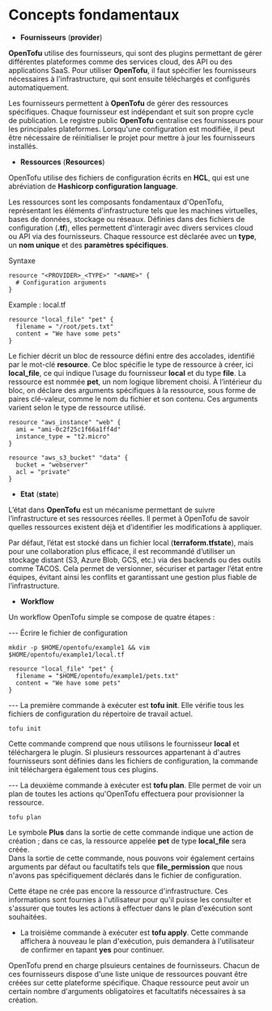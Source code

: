 # Concepts fondamentaux

- **Fournisseurs** (**provider**)

**OpenTofu** utilise des fournisseurs, qui sont des plugins permettant de gérer différentes plateformes comme des services cloud, des API ou des applications SaaS. Pour utiliser **OpenTofu**, il faut spécifier les fournisseurs nécessaires à l'infrastructure, qui sont ensuite téléchargés et configurés automatiquement.

Les fournisseurs permettent à **OpenTofu** de gérer des ressources spécifiques. Chaque fournisseur est indépendant et suit son propre cycle de publication. Le registre public **OpenTofu** centralise ces fournisseurs pour les principales plateformes. Lorsqu'une configuration est modifiée, il peut être nécessaire de réinitialiser le projet pour mettre à jour les fournisseurs installés.

- **Ressources** (**Resources**)

OpenTofu utilise des fichiers de configuration écrits en **HCL**, qui est une abréviation de **Hashicorp configuration language**.

Les ressources sont les composants fondamentaux d'OpenTofu, représentant les éléments d'infrastructure tels que les machines virtuelles, bases de données, stockage ou réseaux. Définies dans des fichiers de configuration (**.tf**), elles permettent d'interagir avec divers services cloud ou API via des fournisseurs. Chaque ressource est déclarée avec un **type**, un **nom unique** et des **paramètres spécifiques**.

Syntaxe
```
resource "<PROVIDER>_<TYPE>" "<NAME>" {
  # Configuration arguments
}
```

Example : local.tf
```
resource "local_file" "pet" {
  filename = "/root/pets.txt"
  content = "We have some pets"
}
```

Le fichier décrit un bloc de ressource défini entre des accolades, identifié par le mot-clé **resource**.
Ce bloc spécifie le type de ressource à créer, ici **local_file**, ce qui indique l’usage du fournisseur **local** et du type **file**.
La ressource est nommée **pet**, un nom logique librement choisi.
À l’intérieur du bloc, on déclare des arguments spécifiques à la ressource, sous forme de paires clé-valeur, comme le nom du fichier et son contenu. Ces arguments varient selon le type de ressource utilisé.

```
resource "aws_instance" "web" {
  ami = "ami-0c2f25c1f66a1ff4d"
  instance_type = "t2.micro"
}
```

```
resource "aws_s3_bucket" "data" {
  bucket = "webserver"
  acl = "private"
}
```

- **Etat** (**state**)

L’état dans **OpenTofu** est un mécanisme permettant de suivre l’infrastructure et ses ressources réelles. Il permet à OpenTofu de savoir quelles ressources existent déjà et d’identifier les modifications à appliquer.

Par défaut, l’état est stocké dans un fichier local (**terraform.tfstate**), mais pour une collaboration plus efficace, il est recommandé d’utiliser un stockage distant (S3, Azure Blob, GCS, etc.) via des backends ou des outils comme TACOS. Cela permet de versionner, sécuriser et partager l’état entre équipes, évitant ainsi les conflits et garantissant une gestion plus fiable de l’infrastructure.

- **Workflow**

Un workflow OpenTofu simple se compose de quatre étapes :

--- Écrire le fichier de configuration

```
mkdir -p $HOME/opentofu/example1 && vim $HOME/opentofu/example1/local.tf
```

```
resource "local_file" "pet" {
  filename = "$HOME/opentofu/example1/pets.txt"
  content = "We have some pets"
}
```

--- La première commande à exécuter est **tofu init**. Elle vérifie tous les fichiers de configuration du répertoire de travail actuel.

```
tofu init
```

Cette commande comprend que nous utilisons le fournisseur **local** et téléchargera le plugin. Si plusieurs ressources appartenant à d'autres fournisseurs sont définies dans les fichiers de configuration, la commande init téléchargera également tous ces plugins.

--- La deuxième commande à exécuter est **tofu plan**. Elle permet de voir un plan de toutes les actions qu'OpenTofu effectuera pour provisionner la ressource.

```
tofu plan
```

Le symbole **Plus** dans la sortie de cette commande indique une action de création ; dans ce cas, la ressource appelée **pet** de type **local_file** sera créée. <br>
Dans la sortie de cette commande, nous pouvons voir également certains arguments par défaut ou facultatifs tels que **file_permission** que nous n'avons pas spécifiquement déclarés dans le fichier de configuration.

Cette étape ne crée pas encore la ressource d'infrastructure. Ces informations sont fournies à l'utilisateur pour qu'il puisse les consulter et s'assurer que toutes les actions à effectuer dans le plan d'exécution sont souhaitées.

- La troisième commande à exécuter est **tofu apply**. Cette commande affichera à nouveau le plan d'exécution, puis demandera à l'utilisateur de confirmer en tapant **yes** pour continuer.

OpenTofu prend en charge plsuieurs centaines de fournisseurs. Chacun de ces fournisseurs dispose d'une liste unique de ressources pouvant être créées sur cette plateforme spécifique. Chaque ressource peut avoir un certain nombre d'arguments obligatoires et facultatifs nécessaires à sa création.